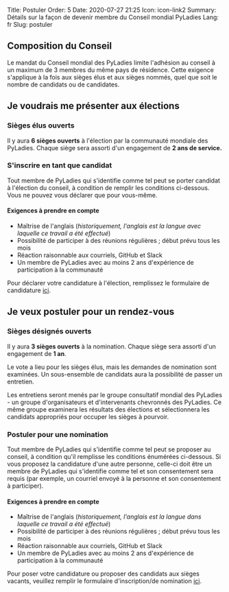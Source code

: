 Title: Postuler
Order: 5
Date: 2020-07-27 21:25
Icon: icon-link2
Summary: Détails sur la façon de devenir membre du Conseil mondial PyLadies
Lang: fr
Slug: postuler

## Composition du Conseil

Le mandat du Conseil mondial des PyLadies limite l'adhésion au conseil à un maximum de 3 membres du même pays de résidence. Cette exigence s'applique à la fois aux sièges élus et aux sièges nommés, quel que soit le nombre de candidats ou de candidates.

## Je voudrais me présenter aux élections

### Sièges élus ouverts

Il y aura **6 sièges ouverts** à l'élection par la communauté mondiale des PyLadies.  Chaque siège sera assorti d'un engagement de **2 ans de service.**

### S'inscrire en tant que candidat

Tout membre de PyLadies qui s'identifie comme tel peut se porter candidat à l'élection du conseil, à condition de remplir les conditions ci-dessous. Vous ne pouvez vous déclarer que pour vous-même.

#### Exigences à prendre en compte

- Maîtrise de l'anglais (_historiquement, l'anglais est la langue avec laquelle ce travail a été effectué_)
- Possibilité de participer à des réunions régulières ; début prévu tous les mois
- Réaction raisonnable aux courriels, GitHub et Slack
- Un membre de PyLadies avec au moins 2 ans d'expérience de participation à la communauté

Pour déclarer votre candidature à l'élection, remplissez le formulaire de candidature [ici]().

## Je veux postuler pour un rendez-vous

### Sièges désignés ouverts

Il y aura **3 sièges ouverts** à la nomination. Chaque siège sera assorti d'un engagement de **1 an**.  

Le vote a lieu pour les sièges élus, mais les demandes de nomination sont examinées. Un sous-ensemble de candidats aura la possibilité de passer un entretien.  

Les entretiens seront menés par le groupe consultatif mondial des PyLadies - un groupe d'organisateurs et d'intervenants chevronnés des PyLadies. Ce même groupe examinera les résultats des élections et sélectionnera les candidats appropriés pour occuper les sièges à pourvoir.  

### Postuler pour une nomination

Tout membre de PyLadies qui s'identifie comme tel peut se proposer au conseil, à condition qu'il remplisse les conditions énumérées ci-dessous. Si vous proposez la candidature d'une autre personne, celle-ci doit être un membre de PyLadies qui s'identifie comme tel et son consentement sera requis (par exemple, un courriel envoyé à la personne et son consentement à participer).  

#### Exigences à prendre en compte

- Maîtrise de l'anglais (_historiquement, l'anglais est la langue dans laquelle ce travail a été effectué_)
- Possibilité de participer à des réunions régulières ; début prévu tous les mois
- Réaction raisonnable aux courriels, GitHub et Slack
- Un membre de PyLadies avec au moins 2 ans d'expérience de participation à la communauté

Pour poser votre candidature ou proposer des candidats aux sièges vacants, veuillez remplir le formulaire d'inscription/de nomination [ici]().